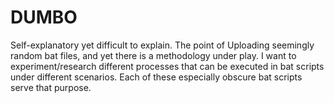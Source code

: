 # DUMBO
Self-explanatory yet difficult to explain.
The point of Uploading seemingly random bat files, and yet there is a methodology under play. I want to experiment/research different processes that can be executed in bat scripts under different scenarios. Each of these especially obscure bat scripts serve that purpose.
